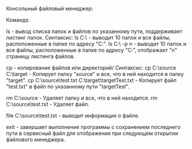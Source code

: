 Консольный файловый менеджер:

Командs:

ls - вывод списка папок и файлов по указанному пути, поддерживает листинг папок.
Синтаксис:
ls C:\   - выводит 10 папок и все файлы, расположенные в папке по адресу "С:\".
ls C:\ -p n   - выводит 10 папок и все файлы, расположенные в папке по адресу "С:\", отображает "n" страницу листинга файлов.

cp - копирование файлов или директорий/
Синтаксис:
cp C:\source C:\target  - Копирует папку "source" и все, что в ней находится в папку "target".
cp C:\source\test.txt C:\target\targetTest.txt  - Копирует файл "test.txt" в файл по указанному пути "targetTest".

rm C:\source - Удаляет папку и все, что в ней находится.
rm C:\source\test.txt - Удаляет файл.

file C:\source\test.txt - выводит информация о файле.


exit - завершает выполнение программы с сохранением последнего пути в сервисный файл для отображения при следующем открытии файлового менеджера.

